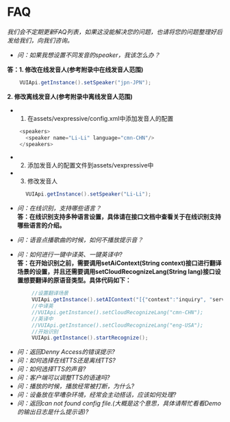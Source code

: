 FAQ
=
*我们会不定期更新FAQ列表，如果这没能解决您的问题，也请将您的问题整理好后发给我们，向我们咨询。*

- *问：如果我想设置不同发音的speaker，我该怎么办？*  

**答：1. 修改在线发音人(参考附录中在线发音人范围)**  
```Java
    VUIApi.getInstance().setSpeaker("jpn-JPN");
```  
**2. 修改离线发音人(参考附录中离线发音人范围)**  
  - 1. 在assets/vexpressive/config.xml中添加发音人的配置
  ```Java
      <speakers>
        <speaker name="Li-Li" language="cmn-CHN"/>
      </speakers>
  ```  
  - 2. 添加发音人的配置文件到assets/vexpressive中  
  - 3. 修改发音人
  ```Java
        VUIApi.getInstance().setSpeaker("Li-Li");

  ```
- *问：在线识别，支持哪些语言？*  
**答：在线识别支持多种语言设置，具体请在接口文档中查看关于在线识别支持哪些语言的介绍。**

- *问：语音点播歌曲的时候，如何不播放提示音？*  
- *问：如何进行一键中译英、一键英译中?*  
**答：在开始识别之前，需要调用setAiContext(String context)接口进行翻译场景的设置，并且还需要调用setCloudRecognizeLang(String lang)接口设置想要翻译的原语音类型。具体代码如下：**
```Java
        //设置翻译场景
        VUIApi.getInstance().setAIContext("[{"context":"inquiry", "service":"Translator" }]");
        //中译英
        //VUIApi.getInstance().setCloudRecognizeLang("cmn-CHN");
        //英译中
        //VUIApi.getInstance().setCloudRecognizeLang("eng-USA");
        //开始识别
        VUIApi.getInstance().startRecognize();
```
- *问：返回Denny Access的错误提示?*  
- *问：如何选择在线TTS还是离线TTS?*  
- *问：如何选择TTS的声音?*  
- *问：客户端可以调整TTS的语速吗?*  
- *问：播放的时候，播放经常被打断，为什么?*  
- *问：设备放在早嘈杂环境，经常会主动搭话，应该如何处理?*  
- *问：返回can not found config file.(大概是这个意思，具体请帮忙看看Demo的输出日志是什么提示语)?*  
